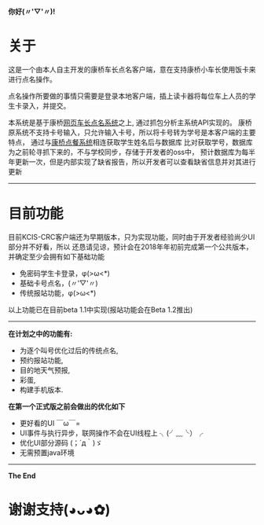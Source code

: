 __你好(〃'▽'〃)!__

# 关于

这是一个由本人自主开发的康桥车长点名客户端，意在支持康桥小车长使用饭卡来进行点名操作。

点名操作所要做的事情只需要是登录本地客户端，插上读卡器将每位车上人员的学生卡录入，并提交。

本系统是基于康桥[网页车长点名系统](http://portal.kcisec.com/rollcall)之上,
通过抓包分析主系统API实现的。
康桥原系统不支持卡号输入，只允许输入卡号，所以将卡号转为学号是本客户端的主要特点，
通过与[康桥点餐系统](http://ordering.kcisec.com/chaxun.asp)相连获取学生姓名后与数据库
比对获取学号，数据库为之前轮寻抓下来的，不与学校同步，存储于开发者的oss中，
预计数据库为每半年更新一次，但是内部实现了缺省报告，所以开发者可以查看缺省信息并对其进行更新

----------------------------------------------------------------------------------

# 目前功能

目前KCIS-CRC客户端还为早期版本，只为实现功能，同时由于开发者经验尚少UI部分并不好看，所以
还恳请见谅，预计会在2018年年初前完成第一个公共版本，并确定至少会拥有如下基础功能

* 免密码学生卡登录，φ(>ω<*)
* 基础卡号点名，(〃'▽'〃)
* 传统报站功能，φ(>ω<*)

以上功能已在目前beta 1.1中实现(报站功能会在Beta 1.2推出)

----------------------------------------------------------------------------------

__在计划之中的功能有:__

* 为逐个叫号优化过后的传统点名,
* 预约报站功能,
* 目的地天气预报,
* 彩蛋,
* 构建手机版本.


__在第一个正式版之前会做出的优化如下__
* 更好看的UI ￣ω￣=
* UI事件与执行异步，联网操作不会在UI线程上 ╮(╯﹏╰）╭
* 优化UI部分源码 (；´д｀)ゞ
* 无需预置java环境

----------------------------------------------------------------------------------
__The End__
# 谢谢支持(◕ᴗ◕✿)
